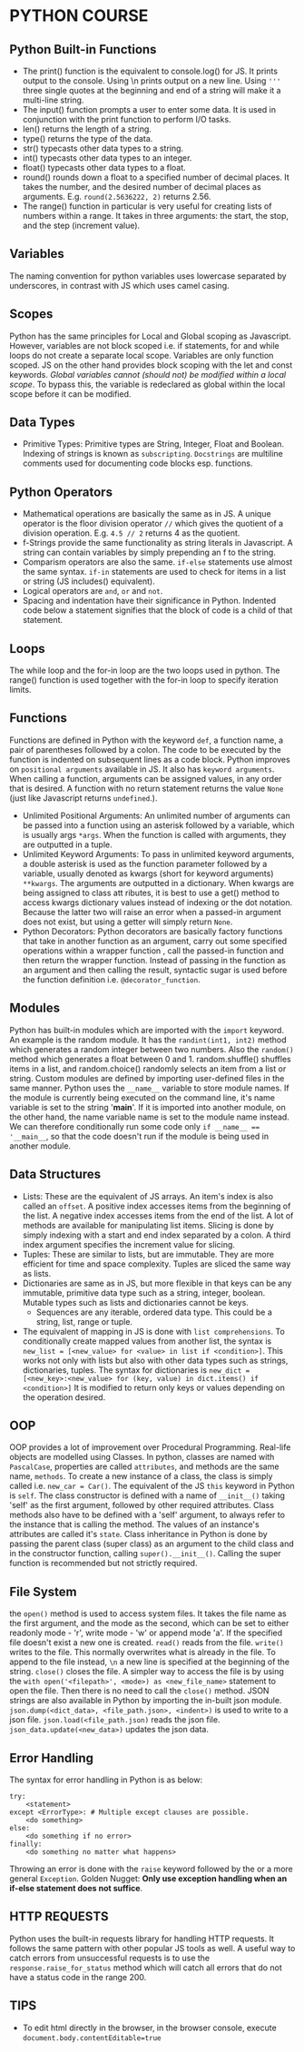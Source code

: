 # PYTHON COURSE

## Python Built-in Functions
- The print() function is the equivalent to console.log() for JS. It prints output to the console. Using \n prints output on a new line. Using `'''` three single quotes at the beginning and end of a string will make it a multi-line string.
- The input() function prompts a user to enter some data. It is used in conjunction with the print function to perform I/O tasks.
- len() returns the length of a string.
- type() returns the type of the data.
- str() typecasts other data types to a string.
- int() typecasts other data types to an integer.
- float() typecasts other data types to a float.
- round() rounds down a float to a specified number of decimal places. It takes the number, and the desired number of decimal places as arguments. E.g. `round(2.5636222, 2)` returns 2.56.
- The range() function in particular is very useful for creating lists of numbers within a range. It takes in three arguments: the start, the stop, and the step (increment value).

## Variables
The naming convention for python variables uses lowercase separated by underscores, in contrast with JS which uses camel casing.

## Scopes
Python has the same principles for Local and Global scoping as Javascript. However, variables are not block scoped i.e. if statements, for and while loops do not create a separate local scope. Variables are only function scoped. JS on the other hand provides block scoping with the let and const keywords.
*Global variables cannot (should not) be modified within a local scope*. To bypass this, the variable is redeclared as global within the local scope before it can be modified.

## Data Types
- Primitive Types: Primitive types are String, Integer, Float and Boolean. Indexing of strings is known as `subscripting`. `Docstrings` are multiline comments used for documenting code blocks esp. functions.

## Python Operators
- Mathematical operations are basically the same as in JS. A unique operator is the floor division operator `//` which gives the quotient of a division operation. E.g. `4.5 // 2` returns 4 as the quotient.
- f-Strings provide the same functionality as string literals in Javascript. A string can contain variables by simply prepending an f to the string.
- Comparism operators are also the same. `if-else` statements use almost the same syntax. `if-in` statements are used to check for items in a list or string (JS includes() equivalent).
- Logical operators are `and`, `or` and `not`.
- Spacing and indentation have their significance in Python. Indented code below a statement signifies that the block of code is a child of that statement.

## Loops
The while loop and the for-in loop are the two loops used in python. The range() function is used together with the for-in loop to specify iteration limits.

## Functions
Functions are defined in Python with the keyword `def`, a function name, a pair of parentheses followed by a colon. The code to be executed by the function is indented on subsequent lines as a code block.
Python improves on `positional arguments` available in JS. It also has `keyword arguments`. When calling a function, arguments can be assigned values, in any order that is desired.
A function with no return statement returns the value `None` (just like Javascript returns `undefined`.).
* Unlimited Positional Arguments: An unlimited number of arguments can be passed into a function using an asterisk followed by a variable, which is usually args `*args`. When the function is called with arguments, they are outputted in a tuple.
* Unlimited Keyword Arguments: To pass in unlimited keyword arguments, a double asterisk is used as the function parameter followed by a variable, usually denoted as kwargs (short for keyword arguments) `**kwargs`. The arguments are outputted in a dictionary. When kwargs are being assigned to class att ributes, it is best to use a get() method to access kwargs dictionary values instead of indexing or the dot notation. Because the latter two will raise an error when a passed-in argument does not exist, but using a getter will simply return `None`.
* Python Decorators: Python decorators are basically factory functions that take in another function as an argument, carry out some specified operations within a wrapper function , call the passed-in function and then return the wrapper function. Instead of passing in the function as an argument and then calling the result, syntactic sugar is used before the function definition i.e. `@decorator_function`.

## Modules
Python has built-in modules which are imported with the `import` keyword. An example is the random module. It has the `randint(int1, int2)` method which generates a random integer between two numbers. Also the `random()` method which generates a float between 0 and 1. random.shuffle() shuffles items in a list, and random.choice() randomly selects an item from a list or string.
Custom modules are defined by importing user-defined files in the same manner.
Python uses the `__name__` variable to store module names. If the module is currently being executed on the command line, it's name variable is set to the string '__main__'. If it is imported into another module, on the other hand, the name variable name is set to the module name instead. We can therefore conditionally run some code only `if __name__ == '__main__`, so that the code doesn't run if the module is being used in another module.

## Data Structures
* Lists: These are the equivalent of JS arrays. An item's index is also called an `offset`. A positive index accesses items from the beginning of the list. A negative index accesses items from the end of the list. A lot of methods are available for manipulating list items. Slicing is done by simply indexing with a start and end index separated by a colon. A third index argument specifies the increment value for slicing.
* Tuples: These are similar to lists, but are immutable. They are more efficient for time and space complexity. Tuples are sliced the same way as lists.
* Dictionaries are same as in JS, but more flexible in that keys can be any immutable, primitive data type such as a string, integer, boolean. Mutable types such as lists and dictionaries cannot be keys.
  * Sequences are any iterable, ordered data type. This could be a string, list, range or tuple.
* The equivalent of mapping in JS is done with `list comprehensions`. To conditionally create mapped values from another list, the syntax is `new_list = [<new_value> for <value> in list if <condition>]`. This works not only with lists but also with other data types such as strings, dictionaries, tuples. The syntax for dictionaries is `new_dict = [<new_key>:<new_value> for (key, value) in dict.items() if <condition>]` It is modified to return only keys or values depending on the operation desired.

## OOP
OOP provides a lot of improvement over Procedural Programming. Real-life objects are modelled using Classes. In python, classes are named with `PascalCase`, properties are called `attributes`, and methods are the same name, `methods`. To create a new instance of a class, the class is simply called i.e. `new_car = Car()`.
The equivalent of the JS `this` keyword in Python is `self`. The class constructor is defined with a name of `__init__()` taking 'self' as the first argument, followed by other required attributes.
Class methods also have to be defined with a 'self' argument, to always refer to the instance that is calling the method. 
The values of an instance's attributes are called it's `state`.
Class inheritance in Python is done by passing the parent class (super class) as an argument to the child class and in the constructor function, calling `super().__init__()`. Calling the super function is recommended but not strictly required.

## File System
the `open()` method is used to access system files. It takes the file name as the first argument, and the mode as the second, which can be set to either readonly mode - 'r', write mode - 'w' or append mode 'a'. If the specified file doesn't exist a new one is created. `read()` reads from the file. `write()` writes to the file. This normally overwrites what is already in the file. To append to the file instead, `\n` a new line is specified at the beginning of the string. `close()` closes the file. A simpler way to access the file is by using the `with open('<filepath>', <mode>) as <new_file_name>` statement to open the file. Then there is no need to call the `close()` method.
JSON strings are also available in Python by importing the in-built json module. `json.dump(<dict_data>, <file_path.json>, <indent>)` is used to write to a json file. `json.load(<file_path.json)` reads the json file. `json_data.update(<new_data>)` updates the json data.

## Error Handling
The syntax for error handling in Python is as below:
```
try:
    <statement>
except <ErrorType>: # Multiple except clauses are possible.
    <do something>
else:
    <do something if no error>
finally:
    <do something no matter what happens>
```
Throwing an error is done with the `raise` keyword followed by the <ErrorType> or a more general `Exception`.
Golden Nugget: **Only use exception handling when an if-else statement does not suffice**.

## HTTP REQUESTS
Python uses the built-in requests library for handling HTTP requests. It follows the same pattern with other popular JS tools as well. A useful way to catch errors from unsuccessful requests is to use the `response.raise_for_status` method which will catch all errors that do not have a status code in the range 200.

## TIPS
* To edit html directly in the browser, in the browser console, execute `document.body.contentEditable=true`
